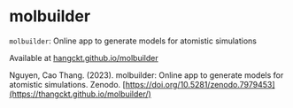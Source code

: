 # molbuilder

`molbuilder`: Online app to generate models for atomistic simulations

Available at [hangckt.github.io/molbuilder](https://thangckt.github.io/molbuilder/)


Nguyen, Cao Thang. (2023). molbuilder: Online app to generate models for atomistic simulations. Zenodo. [https://doi.org/10.5281/zenodo.7979453](https://thangckt.github.io/molbuilder/)
